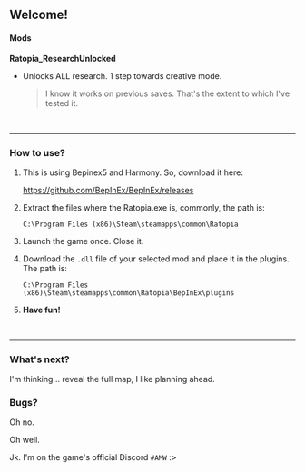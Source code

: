 ## Welcome!

#### Mods
**Ratopia_ResearchUnlocked**
  - Unlocks ALL research. 1 step towards creative mode.
    > I know it works on previous saves. That's the extent to which I've tested it.

<br>

---

### How to use?

1. This is using Bepinex5 and Harmony. So, download it here:

    https://github.com/BepInEx/BepInEx/releases

2. Extract the files where the Ratopia.exe is, commonly, the path is:


    `C:\Program Files (x86)\Steam\steamapps\common\Ratopia`

3. Launch the game once. Close it.

4. Download the `.dll` file of your selected mod and place it in the plugins. The path is:

    `C:\Program Files (x86)\Steam\steamapps\common\Ratopia\BepInEx\plugins`

5. **Have fun!**

<br>

---

### What's next?

I'm thinking... reveal the full map, I like planning ahead.

### Bugs?

Oh no.

Oh well.

Jk. I'm on the game's official Discord `#AMW` :>
